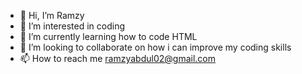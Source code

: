 - 👋 Hi, I’m Ramzy
- 👀 I’m interested in coding 
- 🌱 I’m currently learning how to code HTML
- 💞️ I’m looking to collaborate on how i can improve my coding skills
- 📫 How to reach me ramzyabdul02@gmail.com

<!---
Ramzy002/Ramzy002 is a ✨ special ✨ repository because its `README.md` (this file) appears on your GitHub profile.
You can click the Preview link to take a look at your changes.
--->
